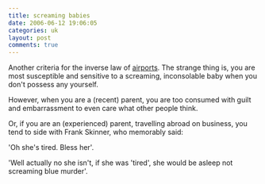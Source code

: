 ```yaml
---
title: screaming babies
date: 2006-06-12 19:06:05
categories: uk
layout: post
comments: true
---
```

Another criteria for the inverse law of
[airports](http://www.nbrightside.com/blog/2006/06/12/inverse-law-of-airports/).
The strange thing is, you are most susceptible and sensitive to a
screaming, inconsolable baby when you don't possess any yourself.

However, when you are a (recent) parent, you are too consumed with guilt
and embarrassment to even care what other people think.

Or, if you are an (experienced) parent, travelling abroad on business,
you tend to side with Frank Skinner, who memorably said:

'Oh she's tired. Bless her'.

'Well actually no she isn't, if she was 'tired', she would be asleep not
screaming blue murder'.
